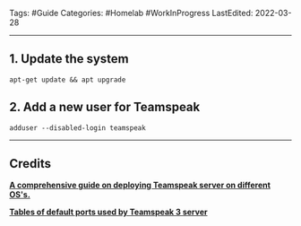 Tags: #Guide 
Categories: #Homelab #WorkInProgress 
LastEdited: 2022-03-28

---

## 1. Update the system
```shell
apt-get update && apt upgrade
```

## 2. Add a new user for Teamspeak
```shell
adduser --disabled-login teamspeak
```

---

## Credits
[**A comprehensive guide on deploying Teamspeak server on different OS's.**](https://www.hostinger.com/tutorials/how-to-make-a-teamspeak-3-server/#How_to_Make_a_TeamSpeak_3_Server_on_Ubuntu_1604)

[**Tables of default ports used by Teamspeak 3 server**](https://support.teamspeak.com/hc/en-us/articles/360002712257-Which-ports-does-the-TeamSpeak-3-server-use-)